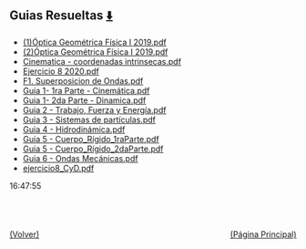 
<html>
<body>
<h2>Guias Resueltas <a href="https://downgit.github.io/#/home?url=https://github.com/Apuntes-FIUBA/Apuntes-Electronica/tree/main/82 - Física/8201 - Fisica I/Guias de Problemas/Guias Resueltas" style="font-size:20px">  ⬇️ </a></h2>
<ul>
    <li><a href="(1)Óptica Geométrica Física I 2019.pdf">(1)Óptica Geométrica Física I 2019.pdf</a></li>
    <li><a href="(2)Óptica Geométrica Física I 2019.pdf">(2)Óptica Geométrica Física I 2019.pdf</a></li>
    <li><a href="Cinematica - coordenadas intrinsecas.pdf">Cinematica - coordenadas intrinsecas.pdf</a></li>
    <li><a href="Ejercicio 8 2020.pdf">Ejercicio 8 2020.pdf</a></li>
    <li><a href="F1. Superposicion de Ondas.pdf">F1. Superposicion de Ondas.pdf</a></li>
    <li><a href="Guia 1- 1ra Parte - Cinemática.pdf">Guia 1- 1ra Parte - Cinemática.pdf</a></li>
    <li><a href="Guia 1- 2da Parte - Dinamica.pdf">Guia 1- 2da Parte - Dinamica.pdf</a></li>
    <li><a href="Guia 2 - Trabajo, Fuerza y Energía.pdf">Guia 2 - Trabajo, Fuerza y Energía.pdf</a></li>
    <li><a href="Guia 3 - Sistemas de partículas.pdf">Guia 3 - Sistemas de partículas.pdf</a></li>
    <li><a href="Guia 4 - Hidrodinámica.pdf">Guia 4 - Hidrodinámica.pdf</a></li>
    <li><a href="Guia 5 - Cuerpo_Rígido_1raParte.pdf">Guia 5 - Cuerpo_Rígido_1raParte.pdf</a></li>
    <li><a href="Guia 5 - Cuerpo_Rígido_2daParte.pdf">Guia 5 - Cuerpo_Rígido_2daParte.pdf</a></li>
    <li><a href="Guia 6 - Ondas Mecánicas.pdf">Guia 6 - Ondas Mecánicas.pdf</a></li>
    <li><a href="ejercicio8_CyD.pdf">ejercicio8_CyD.pdf</a></li>
</ul>
</body>
</html>






































16:47:55<br><br><br><br><br><a href="../" style="float: left">(Volver)</a> <a href="https://apuntes-fiuba.github.io/Apuntes-Electronica" style="float: right">(Página Principal)</a>

